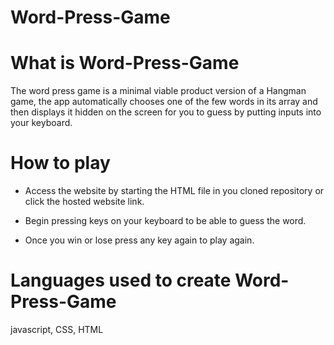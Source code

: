 # Word-Press-Game

# What is Word-Press-Game

The word press game is a minimal viable product version of a Hangman game, the app automatically chooses one of the few words in its array and then displays it hidden on the screen for you to guess by putting inputs into your keyboard.

# How to play

  * Access the website by starting the HTML file in you cloned repository or click the hosted website link.
  
  * Begin pressing keys on your keyboard to be able to guess the word.
  
  * Once you win or lose press any key again to play again.

# Languages used to create Word-Press-Game

javascript, 
CSS,
HTML
